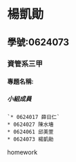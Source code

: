 # 楊凱勛

## 學號:0624073

### 資管系三甲

#### 專題名稱:

##### 小組成員
```
`* 0624017 薛日仁`
* 0624027 陳水墻
* 0624061 邱美萱
* 0624073 楊凱勛
```
 homework


